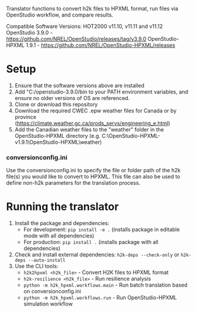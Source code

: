 Translator functions to convert h2k files to HPXML format, run files via OpenStudio workflow, and compare results.

Compatible Software Versions:
HOT2000 v11.10, v11.11 and v11.12
OpenStudio 3.9.0 - https://github.com/NREL/OpenStudio/releases/tag/v3.9.0
OpenStudio-HPXML 1.9.1 - https://github.com/NREL/OpenStudio-HPXML/releases


# Setup
1. Ensure that the software versions above are installed
2. Add "C:/openstudio-3.9.0/bin to your PATH environment variables, and ensure no older versions of OS are referenced.
3. Clone or download this repository
4. Download the required CWEC .epw weather files for Canada or by province (https://climate.weather.gc.ca/prods_servs/engineering_e.html)
5. Add the Canadian weather files to the "weather" folder in the OpenStudio-HPXML directory (e.g. C:\OpenStudio-HPXML-v1.9.1\OpenStudio-HPXML\weather)



### conversionconfig.ini
Use the conversionconfig.ini to specify the file or folder path of the h2k file(s) you would like to convert to HPXML.
This file can also be used to define non-h2k parameters for the translation process.


# Running the translator
1. Install the package and dependencies:
   - For development: `pip install -e .` (installs package in editable mode with all dependencies)
   - For production: `pip install .` (installs package with all dependencies)
2. Check and install external dependencies: `h2k-deps --check-only` or `h2k-deps --auto-install`
3. Use the CLI tools:
   - `h2k2hpxml <h2k_file>` - Convert H2K files to HPXML format
   - `h2k-resilience <h2k_file>` - Run resilience analysis
   - `python -m h2k_hpxml.workflows.main` - Run batch translation based on conversionconfig.ini
   - `python -m h2k_hpxml.workflows.run` - Run OpenStudio-HPXML simulation workflow
